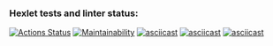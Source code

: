 ### Hexlet tests and linter status:
[![Actions Status](https://github.com/newTimesNewRoman/frontend-project-44/workflows/hexlet-check/badge.svg)](https://github.com/newTimesNewRoman/frontend-project-44/actions)
[![Maintainability](https://api.codeclimate.com/v1/badges/be522eccd7ff920fac7d/maintainability)](https://codeclimate.com/github/newTimesNewRoman/frontend-project-44/maintainability)
[![asciicast](https://asciinema.org/a/G4fzDkdtRvtbg8GmntzNHdcOu.svg)](https://asciinema.org/a/G4fzDkdtRvtbg8GmntzNHdcOu)
[![asciicast](https://asciinema.org/a/6Gcsjq6oVpWf45ONtxqE4AX2M.svg)](https://asciinema.org/a/6Gcsjq6oVpWf45ONtxqE4AX2M)
[![asciicast](https://asciinema.org/a/pmLEwmV5IxkJltJp0MuNCgXO3.svg)](https://asciinema.org/a/pmLEwmV5IxkJltJp0MuNCgXO3)